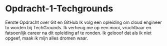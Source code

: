 # Opdracht-1-Techgrounds
Eerste Opdracht over Git en GitHub
Ik volg een opleiding om cloud engineer to worden bij TechGrounds.
Ik verheug me op een mooi, vruchtbaar en fatsoenlijk career na dit opleiding af te ronden.
Ik gelooof dat als ik niet opgeef, maak ik mijn alles dromen waar.
